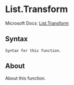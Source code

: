 ---
---

# List.Transform

Microsoft Docs: [List.Transform](https://docs.microsoft.com/en-us/powerquery-m/list-transform)

## Syntax

```
Syntax for this function.
```

## About

About this function.


